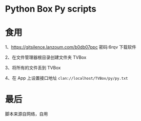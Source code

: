 # Python Box Py scripts





# 食用

1、https://gitsilence.lanzoum.com/b0db07ppc
密码:6rqv 下载软件

2、在文件管理器根目录创建文件夹 TVBox

3、将所有的文件丢到 TVBox

4、在 App 上设置接口地址 `clan://localhost/TVBox/py/py.txt`



# 最后

脚本来源自网络，自用